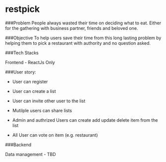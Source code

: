 # restpick

###Problem
People always wasted their time on deciding what to eat. Either for the gathering with business partner, friends and beloved one.

###Objective
To help users save their time from this long lasting problem by helping them to pick a restaurant with authority and no question asked.

###Tech Stacks

Frontend - ReactJs Only


###User story:

- User can register

- User can create a list

- User can invite other user to the list

- Mutilple users can share lists

- Admin and authrized Users can create add update delete item from the list

- All User can vote on item (e.g. restaurant)




###Backend

Data management - TBD

